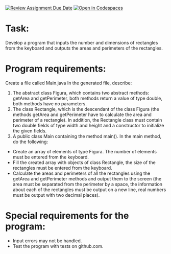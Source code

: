 [![Review Assignment Due Date](https://classroom.github.com/assets/deadline-readme-button-24ddc0f5d75046c5622901739e7c5dd533143b0c8e959d652212380cedb1ea36.svg)](https://classroom.github.com/a/EY9DIKcg)
[![Open in Codespaces](https://classroom.github.com/assets/launch-codespace-7f7980b617ed060a017424585567c406b6ee15c891e84e1186181d67ecf80aa0.svg)](https://classroom.github.com/open-in-codespaces?assignment_repo_id=13881056)
# Task:
Develop a program that inputs the number and dimensions of rectangles from the keyboard and outputs the areas and perimeters of the rectangles.
# Program requirements:
Create a file called Main.java
In the generated file, describe:
1) The abstract class Figura, which contains two abstract methods: getArea and getPerimeter, both methods return a value of type double, both methods have no parameters.
2) The class Rectangle, which is the descendant of the class Figura (the methods getArea and getPerimeter have to calculate the area and perimeter of a rectangle). In addition, the Rectangle class must contain two double fields of type width and height and a constructor to initialize the given fields.
3) A public class Main containing the method main(). In the main method, do the following:
- Create an array of elements of type Figura. The number of elements must be entered from the keyboard.
- Fill the created array with objects of class Rectangle, the size of the rectangles must be entered from the keyboard. 
- Calculate the areas and perimeters of all the rectangles using the getArea and getPerimeter methods and output them to the screen (the area must be separated from the perimeter by a space, the information about each of the rectangles must be output on a new line, real numbers must be output with two decimal places).
# Special requirements for the program:
- Input errors may not be handled.
- Test the program with tests on github.com.
